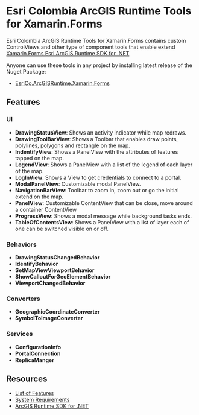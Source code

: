 # Esri Colombia ArcGIS Runtime Tools for Xamarin.Forms
Esri Colombia ArcGIS Runtime Tools for Xamarin.Forms contains custom ControlViews and other type of component tools that enable extend 
[Xamarin.Forms Esri ArcGIS Runtime SDK for .NET](https://developers.arcgis.com/net/latest/forms/guide/guide-home.htm)

Anyone can use these tools in any project by installing latest release of the Nuget Package:
- [EsriCo.ArcGISRuntime.Xamarin.Forms](https://www.nuget.org/packages/EsriCo.ArcGISRuntime.Xamarin.Forms)

## Features
### UI 
- **DrawingStatusView**: Shows an activity indicator while map redraws.
- **DrawingToolBarView**: Shows a Toolbar that enables draw points, polylines, polygons and rectangle on the map.
- **IndentifyView**: Shows a PanelView with the attributes of features tapped on the map.
- **LegendView**: Shows a PanelView with a list of the legend of each layer of the map.
- **LogInView**: Shows a View to get credentials to connect to a portal.
- **ModalPanelView**: Customizable modal PanelView.
- **NavigationBarView**: Toolbar to zoom in, zoom out or go the initial extend on the map.
- **PanelView**: Customizable ContentView that can be close, move around a container ContentView
- **ProgressView**: Shows a modal message while background tasks ends.
- **TableOfContentsView**: Shows a PanelView with a list of layer each of one can be switched visible on or off.
### Behaviors
- **DrawingStatusChangedBehavior**
- **IdentifyBehavior**
- **SetMapViewViewportBehavior**
- **ShowCalloutForGeoElementBehavior**
- **ViewportChangedBehavior**
### Converters
- **GeographicCoordinateConverter**
- **SymbolToImageConverter**
### Services
- **ConfigurationInfo**
- **PortalConnection**
- **ReplicaManger**

## Resources
- [List of Features](features.md)
- [System Requirements](https://esri.github.io/arcgis-toolkit-dotnet/requirements.html)
- [ArcGIS Runtime SDK for .NET](https://developers.arcgis.com/net/latest/)
